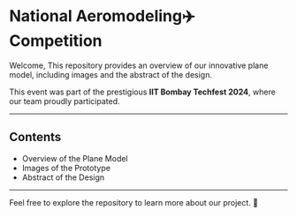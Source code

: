 # National Aeromodeling✈️Competition
Welcome, This repository provides an overview of our innovative plane model, including images and the abstract of the design. 

This event was part of the prestigious **IIT Bombay Techfest 2024**, where our team proudly participated.

---

## Contents
- Overview of the Plane Model
- Images of the Prototype
- Abstract of the Design

---

Feel free to explore the repository to learn more about our project. 🚀
